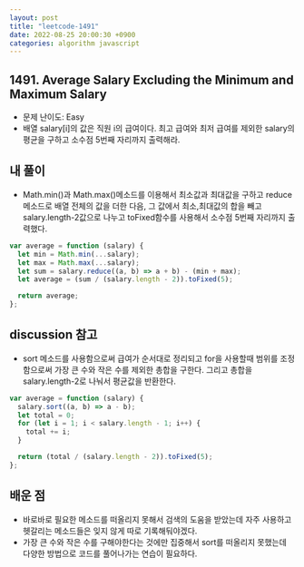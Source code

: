 ```yaml
---
layout: post
title: "leetcode-1491"
date: 2022-08-25 20:00:30 +0900
categories: algorithm javascript
---
```


## 1491. Average Salary Excluding the Minimum and Maximum Salary

- 문제 난이도: Easy
- 배열 salary[i]의 값은 직원 i의 급여이다. 최고 급여와 최저 급여를 제외한 salary의 평균을 구하고 소수점 5번째 자리까지 출력해라.

## 내 풀이

- Math.min()과 Math.max()메소드를 이용해서 최소값과 최대값을 구하고 reduce메소드로 배열 전체의 값을 더한 다음, 그 값에서 최소,최대값의 합을 빼고 salary.length-2값으로 나누고 toFixed함수를 사용해서 소수점 5번째 자리까지 출력했다.

```js
var average = function (salary) {
  let min = Math.min(...salary);
  let max = Math.max(...salary);
  let sum = salary.reduce((a, b) => a + b) - (min + max);
  let average = (sum / (salary.length - 2)).toFixed(5);

  return average;
};
```

## discussion 참고

- sort 메소드를 사용함으로써 급여가 순서대로 정리되고 for을 사용할때 범위를 조정함으로써 가장 큰 수와 작은 수를 제외한 총합을 구한다. 그리고 총합을 salary.length-2로 나눠서 평균값을 반환한다.

```js
var average = function (salary) {
  salary.sort((a, b) => a - b);
  let total = 0;
  for (let i = 1; i < salary.length - 1; i++) {
    total += i;
  }

  return (total / (salary.length - 2)).toFixed(5);
};
```

## 배운 점

- 바로바로 필요한 메소드를 떠올리지 못해서 검색의 도움을 받았는데 자주 사용하고 헷갈리는 메소드들은 잊지 않게 따로 기록해둬야겠다.
- 가장 큰 수와 작은 수를 구해야한다는 것에만 집중해서 sort를 떠올리지 못했는데 다양한 방법으로 코드를 풀어나가는 연습이 필요하다.
